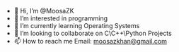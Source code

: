 - 👋 Hi, I’m @MoosaZK
- 👀 I’m interested in programming
- 🌱 I’m currently learning Operating Systems
- 💞️ I’m looking to collaborate on C\C++\Python Projects
- 📫 How to reach me Email: moosazkhan@gmail.com

<!---
MoosaZK/MoosaZK is a ✨ special ✨ repository because its `README.md` (this file) appears on your GitHub profile.
You can click the Preview link to take a look at your changes.
--->
